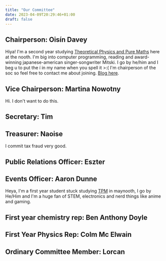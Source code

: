 ```yaml
---
title: "Our Committee"
date: 2023-04-09T20:29:46+01:00
draft: false
---
```


## Chairperson: 	Oisín Davey
Hiya! I'm a second year studying [Theoretical Physics and Pure Maths](https://www.maynoothuniversity.ie/study-maynooth/undergraduate-studies/courses/bsc-theoretical-physics-mathematics) here at the nooth. I'm big into computer programming, reading and award-winning japanese-american singer-songwriter Mitski. I go by he/him and I beg u to put the í in my name when you spell it >:( I'm chairperson of the soc so feel free to contact me about joining. [Blog here](https://blog.oisín.ie).
## Vice Chairperson: 	Martina Nowotny
Hi. I don't want to do this. 
## Secretary: 	Tim
## Treasurer: 	Naoise
I commit tax fraud very good.
## Public Relations Officer: 	Eszter
## Events Officer: 	Aaron Dunne
Heya, I'm a first year student stuck studying [TPM](https://www.maynoothuniversity.ie/study-maynooth/undergraduate-studies/courses/bsc-theoretical-physics-mathematics) in maynooth, I go by He/Him and I'm a huge fan of STEM, electronics and nerd things like anime and gaming. 
## First year chemistry rep: 	Ben Anthony Doyle
## First Year Physics Rep: 	Colm Mc Elwain
## Ordinary Committee Member: 	Lorcan
